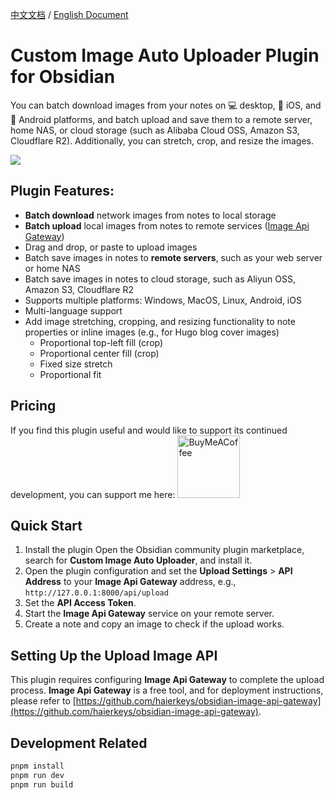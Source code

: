 

[中文文档](https://github.com/haierkeys/obsidian-custom-image-auto-uploader/blob/master/readme-zh.md) / [English Document](https://github.com/haierkeys/obsidian-custom-image-auto-uploader/blob/master/README.md)

# Custom Image Auto Uploader Plugin for Obsidian

You can batch download images from your notes on 💻 desktop, 📱 iOS, and 🤖 Android platforms, and batch upload and save them to a remote server, home NAS, or cloud storage (such as Alibaba Cloud OSS, Amazon S3, Cloudflare R2). Additionally, you can stretch, crop, and resize the images.

![](https://github.com/user-attachments/assets/0878061b-d77c-48c5-aa61-cc5154612a7b)

## Plugin Features:
- **Batch download** network images from notes to local storage
- **Batch upload** local images from notes to remote services ([Image Api Gateway](https://github.com/haierkeys/obsidian-image-api-gateway))
- Drag and drop, or paste to upload images
- Batch save images in notes to **remote servers**, such as your web server or home NAS
- Batch save images in notes to cloud storage, such as Aliyun OSS, Amazon S3, Cloudflare R2
- Supports multiple platforms: Windows, MacOS, Linux, Android, iOS
- Multi-language support
- Add image stretching, cropping, and resizing functionality to note properties or inline images (e.g., for Hugo blog cover images)
  - Proportional top-left fill (crop)
  - Proportional center fill (crop)
  - Fixed size stretch
  - Proportional fit

## Pricing

If you find this plugin useful and would like to support its continued development, you can support me here:
[<img src="https://cdn.ko-fi.com/cdn/kofi3.png?v=3" alt="BuyMeACoffee" width="100">](https://ko-fi.com/haierkeys)

## Quick Start

1. Install the plugin
   Open the Obsidian community plugin marketplace, search for **Custom Image Auto Uploader**, and install it.
2. Open the plugin configuration and set the **Upload Settings** > **API Address** to your **Image Api Gateway** address,
   e.g., `http://127.0.0.1:8000/api/upload`
3. Set the **API Access Token**.
4. Start the **Image Api Gateway** service on your remote server.
5. Create a note and copy an image to check if the upload works.

## Setting Up the Upload Image API

This plugin requires configuring **Image Api Gateway** to complete the upload process.
**Image Api Gateway** is a free tool, and for deployment instructions, please refer to [https://github.com/haierkeys/obsidian-image-api-gateway](https://github.com/haierkeys/obsidian-image-api-gateway).

## Development Related

```bash
pnpm install
pnpm run dev
pnpm run build
```

